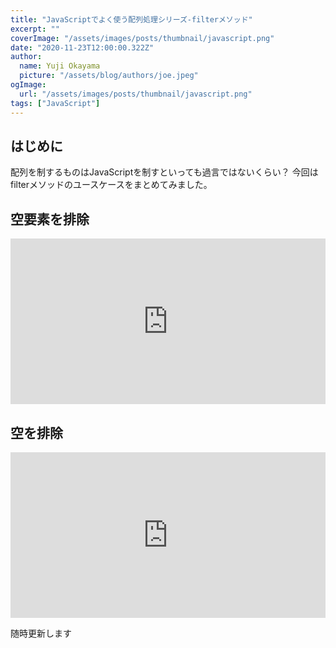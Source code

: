 ```yaml
---
title: "JavaScriptでよく使う配列処理シリーズ-filterメソッド"
excerpt: ""
coverImage: "/assets/images/posts/thumbnail/javascript.png"
date: "2020-11-23T12:00:00.322Z"
author:
  name: Yuji Okayama
  picture: "/assets/blog/authors/joe.jpeg"
ogImage:
  url: "/assets/images/posts/thumbnail/javascript.png"
tags: ["JavaScript"]
---
```


## はじめに
配列を制するものはJavaScriptを制すといっても過言ではないくらい？
今回はfilterメソッドのユースケースをまとめてみました。

## 空要素を排除

<iframe height="265" style="width: 100%;" scrolling="no" title="JavaScript-filter-EmptyRemoval" src="https://codepen.io/yujiokayama/embed/WNrxJzW?height=265&theme-id=dark&default-tab=js,result" frameborder="no" allowtransparency="true" allowfullscreen="true">
  See the Pen <a href='https://codepen.io/yujiokayama/pen/WNrxJzW'>JavaScript-filter-EmptyRemoval</a> by yujiokayama
  (<a href='https://codepen.io/yujiokayama'>@yujiokayama</a>) on <a href='https://codepen.io'>CodePen</a>.
</iframe>

## 空を排除

<iframe height="265" style="width: 100%;" scrolling="no" title="JavaScript-filter-EmptyRemoval" src="https://codepen.io/yujiokayama/embed/WNrxJzW?height=265&theme-id=dark&default-tab=js,result" frameborder="no" allowtransparency="true" allowfullscreen="true">
  See the Pen <a href='https://codepen.io/yujiokayama/pen/WNrxJzW'>JavaScript-filter-EmptyRemoval</a> by yujiokayama
  (<a href='https://codepen.io/yujiokayama'>@yujiokayama</a>) on <a href='https://codepen.io'>CodePen</a>.
</iframe>

随時更新します
